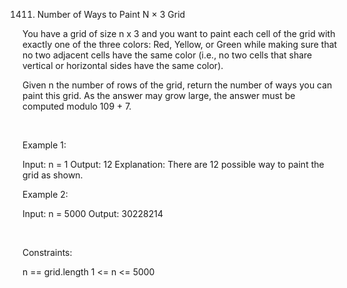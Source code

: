 1411. Number of Ways to Paint N × 3 Grid

You have a grid of size n x 3 and you want to paint each cell of the grid with exactly one of the three colors: Red, Yellow, or Green while making sure that no two adjacent cells have the same color (i.e., no two cells that share vertical or horizontal sides have the same color).

Given n the number of rows of the grid, return the number of ways you can paint this grid. As the answer may grow large, the answer must be computed modulo 109 + 7.

 

Example 1:

Input: n = 1
Output: 12
Explanation: There are 12 possible way to paint the grid as shown.


Example 2:

Input: n = 5000
Output: 30228214


 

Constraints:

n == grid.length
1 <= n <= 5000